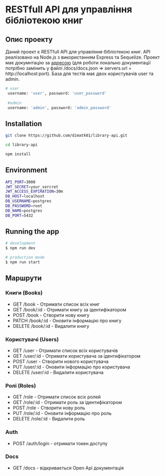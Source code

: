 # RESTfull API для управління бібліотекою книг
## Опис проекту
Даний проект є RESTfull API для управління бібліотекою книг. API реалізовано на Node.js з використанням Express та Sequelize.
Проект має докумнтацію за [адресою](https://library-api-8my1.onrender.com/docs/) (для роботи локально документації потрібно замінить у файлі /docs/docs.json =>  servers.url = http://localhost:port). База для тестів має двох користувачів user та admin.

```bash
# user
 username: 'user', password: 'user_password'
 
 #admin
 username: 'admin', password: 'admin_password'
```

## Installation

```bash
git clone https://github.com/dimatk01/library-api.git

cd library-api

npm install
```

## Environment

```bash
API_PORT=3000
JWT_SECRET=your_sercret
JWT_ACCESS_EXPIRATION=30m
DB_HOST=localhost
DB_USERNAME=postgres
DB_PASSWORD=root
DB_NAME=postgres
DB_PORT=5432
```

## Running the app

```bash
# development
$ npm run dev

# production mode
$ npm run start
```


## Маршрути
### Книги (Books)
- GET /book - Отримати список всіх книг
- GET /book/:id - Отримати книгу за ідентифікатором
- POST /book - Створити нову книгу
- PATCH /book/:id - Оновити інформацію про книгу
- DELETE /book/:id - Видалити книгу
### Користувачі (Users)
- GET /user - Отримати список всіх користувачів
- GET /user/:id - Отримати користувача за ідентифікатором
- POST /user - Створити нового користувача
- PUT /user/:id - Оновити інформацію про користувача
- DELETE /user/:id - Видалити користувача
###  Ролі (Roles)
- GET /role - Отримати список всіх ролей
- GET /role/:id - Отримати роль за ідентифікатором
- POST /role - Створити нову роль
- PUT /role/:id - Оновити інформацію про роль
- DELETE /role/:id - Видалити роль
### Auth
- POST /auth/login - отримати токен доступу

### Docs
- GET /docs - відкривається Open Api документація
